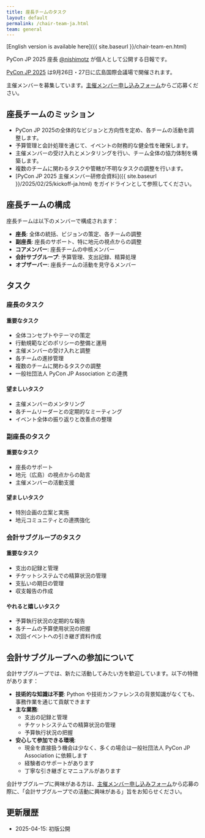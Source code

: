```yaml
---
title: 座長チームのタスク
layout: default
permalink: /chair-team-ja.html
team: general
---
```


[English version is available here]({{ site.baseurl }}/chair-team-en.html)

PyCon JP 2025 座長 [@nishimotz](https://d.nishimotz.com/aboutme) が個人として公開する日報です。

[PyCon JP 2025](https://2025.pycon.jp/) は9月26日・27日に広島国際会議場で開催されます。

主催メンバーを募集しています。[主催メンバー申し込みフォーム](https://forms.gle/7irqYKhZVj7AY7LfA)からご応募ください。



## 座長チームのミッション

- PyCon JP 2025の全体的なビジョンと方向性を定め、各チームの活動を調整します。
- 予算管理と会計処理を通じて、イベントの財務的な健全性を確保します。
- 主催メンバーの受け入れとメンタリングを行い、チーム全体の協力体制を構築します。
- 複数のチームに関わるタスクや管轄が不明なタスクの調整を行います。
- [PyCon JP 2025 主催メンバー研修会資料]({{ site.baseurl }}/2025/02/25/kickoff-ja.html) をガイドラインとして参照してください。

## 座長チームの構成

座長チームは以下のメンバーで構成されます：

- **座長**: 全体の統括、ビジョンの策定、各チームの調整
- **副座長**: 座長のサポート、特に地元の視点からの調整
- **コアメンバー**: 座長チームの中核メンバー
- **会計サブグループ**: 予算管理、支出記録、精算処理
- **オブザーバー**: 座長チームの活動を見守るメンバー

## タスク

### 座長のタスク

#### 重要なタスク

- 全体コンセプトやテーマの策定
- 行動規範などのポリシーの整備と運用
- 主催メンバーの受け入れと調整
- 各チームの進捗管理
- 複数のチームに関わるタスクの調整
- 一般社団法人 PyCon JP Association との連携

#### 望ましいタスク

- 主催メンバーのメンタリング
- 各チームリーダーとの定期的なミーティング
- イベント全体の振り返りと改善点の整理

### 副座長のタスク

#### 重要なタスク

- 座長のサポート
- 地元（広島）の視点からの助言
- 主催メンバーの活動支援

#### 望ましいタスク

- 特別企画の立案と実施
- 地元コミュニティとの連携強化

### 会計サブグループのタスク

#### 重要なタスク

- 支出の記録と管理
- チケットシステムでの精算状況の管理
- 支払いの期日の管理
- 収支報告の作成

#### やれると嬉しいタスク

- 予算執行状況の定期的な報告
- 各チームの予算使用状況の把握
- 次回イベントへの引き継ぎ資料作成

## 会計サブグループへの参加について

会計サブグループでは、新たに活動してみたい方を歓迎しています。以下の特徴があります：

- **技術的な知識は不要**: Python や技術カンファレンスの背景知識がなくても、事務作業を通じて貢献できます
- **主な業務**: 
  - 支出の記録と管理
  - チケットシステムでの精算状況の管理
  - 予算執行状況の把握
- **安心して参加できる環境**: 
  - 現金を直接扱う機会は少なく、多くの場合は一般社団法人 PyCon JP Association に依頼します
  - 経験者のサポートがあります
  - 丁寧な引き継ぎとマニュアルがあります

会計サブグループに興味がある方は、[主催メンバー申し込みフォーム](https://forms.gle/7irqYKhZVj7AY7LfA)から応募の際に、「会計サブグループでの活動に興味がある」旨をお知らせください。



## 更新履歴

- 2025-04-15: 初版公開
